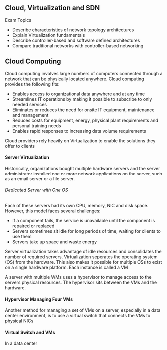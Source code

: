 ## Cloud, Virtualization and SDN

Exam Topics
* Describe characteristics of network topology architectures
* Explain Virtualization fundamentals
* Describe controller-based and software defined architectures 
* Compare traditional networks with controller-based networking 

## Cloud Computing 

Cloud computing involves large numbers of computers connected through a network that can be physically located anywhere. Cloud computing provides the following fits:
* Enables access to organizational data anywhere and at any time
* Streamlines IT operations by making it possible to subscribe to only needed services 
* Eliminates or reduces the need for onsite IT equipment, maintenance and management 
* Reduces costs for equipment, energy, physical plant requirements and personal training needs
* Enables rapid responses to increasing data volume requirements

Cloud providers rely heavily on Virtualization to enable the solutions they offer to clients 

#### Server Virtualization

Historically, organizations bought multiple hardware servers and the server administrator installed one or more network applications on the server, such as an email server or a file server.

###### Dedicated Server with One OS 

Each of these servers had its own CPU, memory, NIC and disk space. However, this model faces several challenges:
- If a component fails, the service is unavailable until the component is repaired or replaced
- Servers sometimes sit idle for long periods of time, waiting for clients to use them 
- Servers take up space and waste energy 

Server virtualization takes advantage of idle resources and consolidates the number of required servers. Virtualization seperates the operating system (OS) from the hardware. This also makes it possible for multiple OSs to exist on a single hardware platform. Each instance is called a VM 

A server with multiple WMs uses a hypervisor to manage access to the servers physical resources. The hypervisor sits between the VMs and the hardware.

#### Hypervisor Managing Four VMs

Another method for managing a set of VMs on a server, especially in a data center environment, is to use a virtual switch that connects the VMs to physical NICs

#### Virtual Switch and VMs

In a data center
